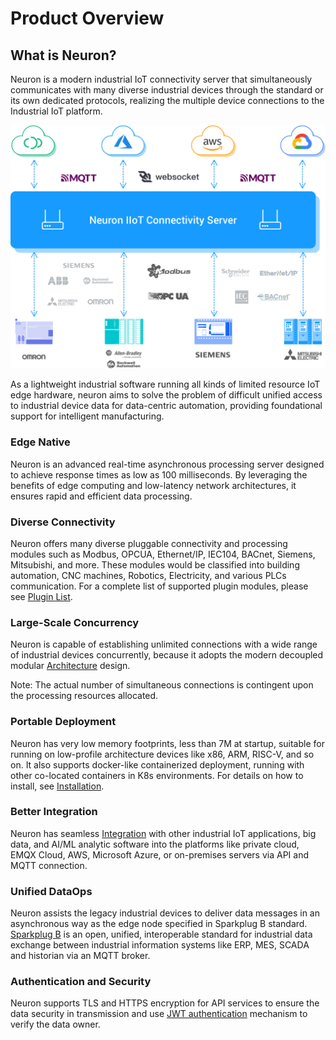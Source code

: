 # Product Overview

## What is Neuron?

Neuron is a modern industrial IoT connectivity server that simultaneously communicates with many diverse industrial devices through the standard or its own dedicated protocols, realizing the multiple device connections to the Industrial IoT platform.

![Neuron](./introduction/assets/neuron.png)

As a lightweight industrial software running all kinds of limited resource IoT edge hardware, neuron aims to solve the problem of difficult unified access to industrial device data for data-centric automation, providing foundational support for intelligent manufacturing.

### Edge Native

Neuron is an advanced real-time asynchronous processing server designed to achieve response times as low as 100 milliseconds. By leveraging the benefits of edge computing and low-latency network architectures, it ensures rapid and efficient data processing.

### Diverse Connectivity

Neuron offers many diverse pluggable connectivity and processing modules such as Modbus, OPCUA, Ethernet/IP, IEC104, BACnet, Siemens, Mitsubishi, and more. These modules would be classified into building automation, CNC machines, Robotics, Electricity, and various PLCs communication. For a complete list of supported plugin modules, please see [Plugin List](./introduction/plugin-list/plugin-list.md).

### Large-Scale Concurrency

Neuron is capable of establishing unlimited connections with a wide range of industrial devices concurrently, because it adopts the modern decoupled modular [Architecture](./introduction/architecture/architecture.md) design. 

Note: The actual number of simultaneous connections is contingent upon the processing resources allocated.

### Portable Deployment

Neuron has very low memory footprints, less than 7M at startup, suitable for running on low-profile architecture devices like x86, ARM, RISC-V, and so on. It also supports docker-like containerized deployment, running with other co-located containers in K8s environments. For details on how to install, see [Installation](./installation/installation.md). 

### Better Integration

Neuron has seamless [Integration](./integration/integration.md) with other industrial IoT applications, big data, and AI/ML analytic software into the platforms like private cloud, EMQX Cloud, AWS, Microsoft Azure, or on-premises servers via API and MQTT connection.

### Unified DataOps

Neuron assists the legacy industrial devices to deliver data messages in an asynchronous way as the edge node specified in Sparkplug B standard. [Sparkplug B](./use-cases/use_cases.md#mqtt-sparkplugb-solution) is an open, unified, interoperable standard for industrial data exchange between industrial information systems like ERP, MES, SCADA and historian via an MQTT broker.

### Authentication and Security

Neuron supports TLS and HTTPS encryption for API services to ensure the data security in transmission and use [JWT authentication](./http-api/jwt.md) mechanism to verify the data owner.

